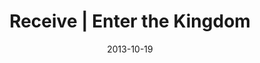 ---
layout: message
category: message
series: "Kingdom Come"
title: "Receive | Enter the Kingdom"
date: 2013-10-19
audio-description: ""
audio: "http://www.crossroads.net/players/media/hq/101913_Service.mp3"
audio-title: "Receive | Enter the Kingdom"
audio-duration: "36:15"
video-description: ""
video-title: "Receive | Enter the Kingdom"
video: "https://s3.amazonaws.com/crossroadsvideomessages/101913_Service.mp4"
video-poster: "https://www.crossroads.net/uploadedfiles/image_640X360.jpg"
program-description: "Program &#58; Wk2 Kingdom Come"
program: "http://www.crossroads.net/players/media/hq/KingdomProgram_Week2_LO.pdf"
program-title: "Receive | Enter the Kingdom"
---